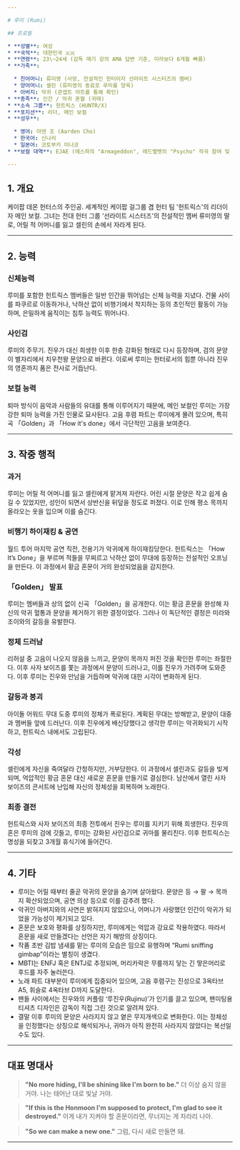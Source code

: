 ```yaml
---

# 루미 (Rumi)

## 프로필

* **성별**: 여성
* **국적**: 대한민국 🇰🇷
* **연령**: 23\~24세 (감독 매기 강의 AMA 답변 기준, 미라보다 6개월 빠름)
* **가족**:

  * 친어머니: 류미영 (사망, 전설적인 헌터이자 선라이트 시스터즈의 멤버)
  * 양어머니: 셀린 (류미영의 동료로 루미를 양육)
  * 아버지: 악귀 (콘셉트 아트를 통해 확인)
* **종족**: 인간 / 악귀 혼혈 (귀태)
* **소속 그룹**: 헌트릭스 (HUNTR/X)
* **포지션**: 리더, 메인 보컬
* **성우**:

  * 영어: 아덴 조 (Aarden Cho)
  * 한국어: 신나리
  * 일본어: 코토부키 미나코
* **보컬 대역**: EJAE (에스파의 "Armageddon", 레드벨벳의 "Psycho" 작곡 참여 및 드라마 OST 활동)

---
```


## 1. 개요

케이팝 데몬 헌터스의 주인공. 세계적인 케이팝 걸그룹 겸 헌터 팀 '헌트릭스'의 리더이자 메인 보컬. 그녀는 전대 헌터 그룹 '선라이트 시스터즈'의 전설적인 멤버 류미영의 딸로, 어릴 적 어머니를 잃고 셀린의 손에서 자라게 된다.

---

## 2. 능력

### 신체능력

루미를 포함한 헌트릭스 멤버들은 일반 인간을 뛰어넘는 신체 능력을 지녔다. 건물 사이를 파쿠르로 이동하거나, 낙하산 없이 비행기에서 착지하는 등의 초인적인 활동이 가능하며, 은밀하게 움직이는 침투 능력도 뛰어나다.

### 사인검

루미의 주무기. 진우가 대신 희생한 이후 한층 강화된 형태로 다시 등장하며, 검의 문양이 별자리에서 치우천왕 문양으로 바뀐다. 이로써 루미는 헌터로서의 힘뿐 아니라 진우의 영혼까지 품은 전사로 거듭난다.

### 보컬 능력

퇴마 방식이 음악과 사람들의 유대를 통해 이루어지기 때문에, 메인 보컬인 루미는 가장 강한 퇴마 능력을 가진 인물로 묘사된다. 고음 후렴 파트는 루미에게 몰려 있으며, 특히 곡 「Golden」과 「How it's done」에서 극단적인 고음을 보여준다.

---

## 3. 작중 행적

### 과거

루미는 어릴 적 어머니를 잃고 셀린에게 맡겨져 자란다. 어린 시절 문양은 작고 쉽게 숨길 수 있었지만, 성인이 되면서 상반신을 뒤덮을 정도로 퍼졌다. 이로 인해 평소 목까지 올라오는 옷을 입으며 이를 숨긴다.

### 비행기 하이재킹 & 공연

월드 투어 마지막 공연 직전, 전용기가 악귀에게 하이재킹당한다. 헌트릭스는 「How It’s Done」을 부르며 적들을 무찌르고 낙하산 없이 무대에 등장하는 전설적인 오프닝을 만든다. 이 과정에서 황금 혼문이 거의 완성되었음을 감지한다.

### 「Golden」 발표

루미는 멤버들과 상의 없이 신곡 「Golden」을 공개한다. 이는 황금 혼문을 완성해 자신의 악귀 혈통과 문양을 제거하기 위한 결정이었다. 그러나 이 독단적인 결정은 미라와 조이와의 갈등을 유발한다.

### 정체 드러남

리허설 중 고음이 나오지 않음을 느끼고, 문양이 목까지 퍼진 것을 확인한 루미는 좌절한다. 이후 사자 보이즈를 쫓는 과정에서 문양이 드러나고, 이를 진우가 가려주며 도와준다. 이후 루미는 진우와 만남을 거듭하며 악귀에 대한 시각이 변화하게 된다.

### 갈등과 붕괴

아이돌 어워드 무대 도중 루미의 정체가 폭로된다. 계획된 무대는 방해받고, 문양이 대중과 멤버들 앞에 드러난다. 이후 진우에게 배신당했다고 생각한 루미는 악귀화되기 시작하고, 헌트릭스 내에서도 고립된다.

### 각성

셀린에게 자신을 죽여달라 간청하지만, 거부당한다. 이 과정에서 셀린과도 갈등을 빚게 되며, 억압적인 황금 혼문 대신 새로운 혼문을 만들기로 결심한다. 남산에서 열린 사자 보이즈의 콘서트에 난입해 자신의 정체성을 회복하며 노래한다.

### 최종 결전

헌트릭스와 사자 보이즈의 최종 전투에서 진우는 루미를 지키기 위해 희생한다. 진우의 혼은 루미의 검에 깃들고, 루미는 강화된 사인검으로 귀마를 물리친다. 이후 헌트릭스는 명성을 되찾고 3개월 휴식기에 들어간다.

---

## 4. 기타

- 루미는 어릴 때부터 줄곧 악귀의 문양을 숨기며 살아왔다. 문양은 등 → 팔 → 목까지 확산되었으며, 공연 의상 등으로 이를 감추려 했다.
- 악귀인 아버지와의 사연은 밝혀지지 않았으나, 어머니가 사랑했던 인간이 악귀가 되었을 가능성이 제기되고 있다.
- 혼문은 보호와 평화를 상징하지만, 루미에게는 억압과 강요로 작용하였다. 따라서 혼문을 새로 만들겠다는 선언은 자기 해방의 상징이다.
- 작품 초반 김밥 냄새를 맡는 루미의 모습은 밈으로 유행하며 “Rumi sniffing gimbap”이라는 별칭이 생겼다.
- MBTI는 ENFJ 혹은 ENTJ로 추정되며, 머리카락은 무릎까지 닿는 긴 땋은머리로 후드를 자주 눌러쓴다.
- 노래 파트 대부분이 루미에게 집중되어 있으며, 고음 후렴구는 진성으로 3옥타브 A5, 휘슬로 4옥타브 D까지 도달한다.
- 팬들 사이에서는 진우와의 커플링 ‘루진우(Rujinu)’가 인기를 끌고 있으며, 팬미팅용 티셔츠 디자인은 감독이 직접 그린 것으로 알려져 있다.
- 결말 이후 루미의 문양은 사라지지 않고 옅은 무지개색으로 변화한다. 이는 정체성을 인정했다는 상징으로 해석되거나, 귀마가 아직 완전히 사라지지 않았다는 복선일 수도 있다.

---

## 대표 명대사

> **"No more hiding, I'll be shining like I'm born to be."**
> 더 이상 숨지 않을 거야. 나는 태어난 대로 빛날 거야.

> **"If this is the Honmoon I'm supposed to protect, I'm glad to see it destroyed."**
> 이게 내가 지켜야 할 혼문이라면, 무너지는 게 차라리 나아.

> **"So we can make a new one."**
> 그럼, 다시 새로 만들면 돼.

---
